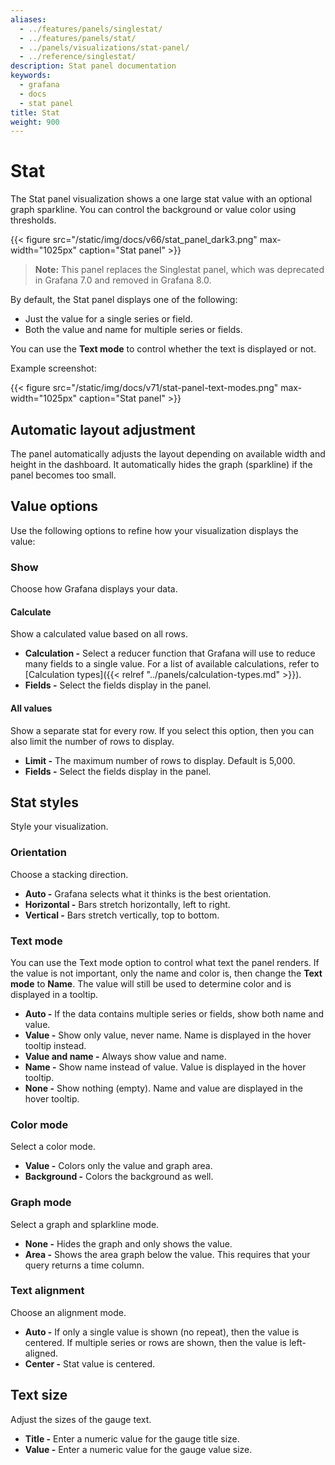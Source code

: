 ```yaml
---
aliases:
  - ../features/panels/singlestat/
  - ../features/panels/stat/
  - ../panels/visualizations/stat-panel/
  - ../reference/singlestat/
description: Stat panel documentation
keywords:
  - grafana
  - docs
  - stat panel
title: Stat
weight: 900
---
```


# Stat

The Stat panel visualization shows a one large stat value with an optional graph sparkline. You can control the background or value color using thresholds.

{{< figure src="/static/img/docs/v66/stat_panel_dark3.png" max-width="1025px" caption="Stat panel" >}}

> **Note:** This panel replaces the Singlestat panel, which was deprecated in Grafana 7.0 and removed in Grafana 8.0.

By default, the Stat panel displays one of the following:

- Just the value for a single series or field.
- Both the value and name for multiple series or fields.

You can use the **Text mode** to control whether the text is displayed or not.

Example screenshot:

{{< figure src="/static/img/docs/v71/stat-panel-text-modes.png" max-width="1025px" caption="Stat panel" >}}

## Automatic layout adjustment

The panel automatically adjusts the layout depending on available width and height in the dashboard. It automatically hides the graph (sparkline) if the panel becomes too small.

## Value options

Use the following options to refine how your visualization displays the value:

### Show

Choose how Grafana displays your data.

#### Calculate

Show a calculated value based on all rows.

- **Calculation -** Select a reducer function that Grafana will use to reduce many fields to a single value. For a list of available calculations, refer to [Calculation types]({{< relref "../panels/calculation-types.md" >}}).
- **Fields -** Select the fields display in the panel.

#### All values

Show a separate stat for every row. If you select this option, then you can also limit the number of rows to display.

- **Limit -** The maximum number of rows to display. Default is 5,000.
- **Fields -** Select the fields display in the panel.

## Stat styles

Style your visualization.

### Orientation

Choose a stacking direction.

- **Auto -** Grafana selects what it thinks is the best orientation.
- **Horizontal -** Bars stretch horizontally, left to right.
- **Vertical -** Bars stretch vertically, top to bottom.

### Text mode

You can use the Text mode option to control what text the panel renders. If the value is not important, only the name and color is, then change the **Text mode** to **Name**. The value will still be used to determine color and is displayed in a tooltip.

- **Auto -** If the data contains multiple series or fields, show both name and value.
- **Value -** Show only value, never name. Name is displayed in the hover tooltip instead.
- **Value and name -** Always show value and name.
- **Name -** Show name instead of value. Value is displayed in the hover tooltip.
- **None -** Show nothing (empty). Name and value are displayed in the hover tooltip.

### Color mode

Select a color mode.

- **Value -** Colors only the value and graph area.
- **Background -** Colors the background as well.

### Graph mode

Select a graph and splarkline mode.

- **None -** Hides the graph and only shows the value.
- **Area -** Shows the area graph below the value. This requires that your query returns a time column.

### Text alignment

Choose an alignment mode.

- **Auto -** If only a single value is shown (no repeat), then the value is centered. If multiple series or rows are shown, then the value is left-aligned.
- **Center -** Stat value is centered.

## Text size

Adjust the sizes of the gauge text.

- **Title -** Enter a numeric value for the gauge title size.
- **Value -** Enter a numeric value for the gauge value size.
